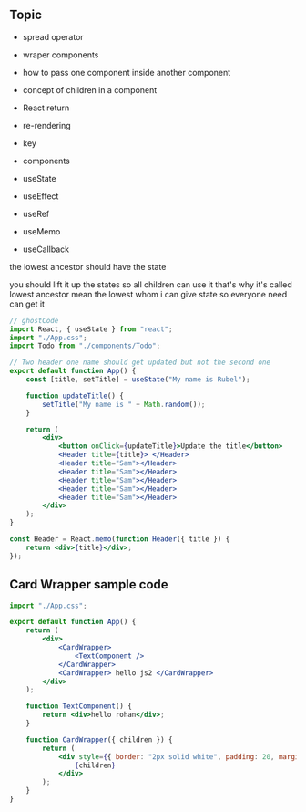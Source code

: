 ## Topic

-   spread operator
-   wraper components
-   how to pass one component inside another component
-   concept of children in a component
-   React return
-   re-rendering
-   key
-   components

-   useState
-   useEffect
-   useRef
-   useMemo
-   useCallback

the lowest ancestor should have the state

you should lift it up the states so all children can use it
that's why it's called lowest ancestor mean the lowest whom i can give state so everyone need can get it

```jsx
// ghostCode
import React, { useState } from "react";
import "./App.css";
import Todo from "./components/Todo";

// Two header one name should get updated but not the second one
export default function App() {
    const [title, setTitle] = useState("My name is Rubel");

    function updateTitle() {
        setTitle("My name is " + Math.random());
    }

    return (
        <div>
            <button onClick={updateTitle}>Update the title</button>
            <Header title={title}> </Header>
            <Header title="Sam"></Header>
            <Header title="Sam"></Header>
            <Header title="Sam"></Header>
            <Header title="Sam"></Header>
            <Header title="Sam"></Header>
        </div>
    );
}

const Header = React.memo(function Header({ title }) {
    return <div>{title}</div>;
});
```

## Card Wrapper sample code

```jsx
import "./App.css";

export default function App() {
    return (
        <div>
            <CardWrapper>
                <TextComponent />
            </CardWrapper>
            <CardWrapper> hello js2 </CardWrapper>
        </div>
    );

    function TextComponent() {
        return <div>hello rohan</div>;
    }

    function CardWrapper({ children }) {
        return (
            <div style={{ border: "2px solid white", padding: 20, margin: 10 }}>
                {children}
            </div>
        );
    }
}
```
